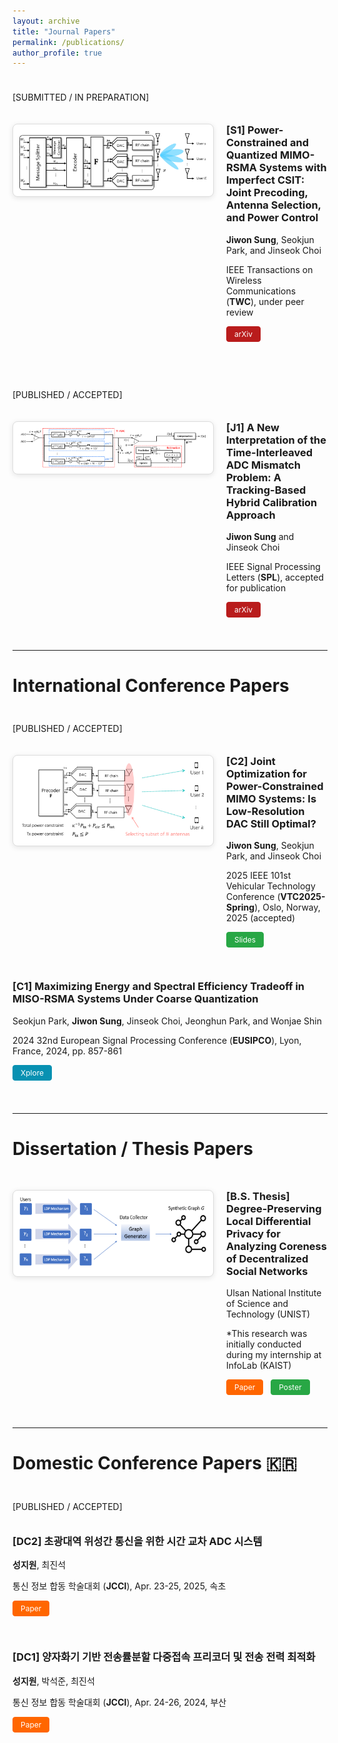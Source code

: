 ```yaml
---
layout: archive
title: "Journal Papers"
permalink: /publications/
author_profile: true
---
```



<!--
<div style="display: flex; align-items: flex-start; margin-bottom: 30px; border-bottom: 1px solid #eee; padding-bottom: 20px;">
  <img src="/images/paper-example.png" alt="Paper Example" style="width: 250px; height: auto; margin-right: 20px; flex-shrink: 0;">
  <div>
    <h3 style="margin-top: 0;">Paper Title Number 5, with math E=mc²</h3>
    <p><em>Your Name</em>, You</p>
    <p>GitHub Journal of Bugs, 2024</p>
    <p>This paper is about a famous math equation, E=mc²</p>
    <p>
      <a href="https://arxiv.org/abs/2024.xxxxx" class="btn btn--primary btn--small">arXiv</a>
      <a href="http://academicpages.github.io/files/paper3.pdf" class="btn btn--primary btn--small">Xplore</a>
      <a href="/files/paper5-slides.pdf" class="btn btn--primary btn--small">Slides</a>
    </p>
  </div>
</div>
-->


<div style="height: 10px;"></div>

\[SUBMITTED / IN PREPARATION\]

<div style="height: 20px;"></div>



<div style="display: flex; align-items: flex-start; margin-bottom: 30px;">
  <img src="/images/J2_system_model.png" class="boxed-image" style="width: 300px; height: auto; margin-right: 20px; flex-shrink: 0;">
  <div>
    <h3 style="margin-top: 0;"> [S1] Power-Constrained and Quantized MIMO-RSMA Systems with Imperfect CSIT: Joint Precoding, Antenna Selection, and Power Control </h3>
    <p> <strong>Jiwon Sung</strong>, Seokjun Park, and Jinseok Choi </p>
    <p> IEEE Transactions on Wireless Communications (<strong>TWC</strong>), under peer review </p>
    <p>
      <a href="https://arxiv.org/abs/2508.05080" class="btn btn--arxiv btn--small">arXiv</a>
      <!-- <a href="https://ieeexplore.ieee.org/abstract/document/10714955" class="btn btn--primary btn--small">Xplore</a> -->
    </p>
  </div>
</div>



<div style="height: 10px;"></div>

\[PUBLISHED / ACCEPTED\]

<div style="height: 20px;"></div>



<div style="display: flex; align-items: flex-start; margin-bottom: 30px;">
  <img src="/images/J1_system_model.png" class="boxed-image" style="width: 300px; height: auto; margin-right: 20px; flex-shrink: 0;">
  <div>
    <h3 style="margin-top: 0;"> [J1] A New Interpretation of the Time-Interleaved ADC Mismatch Problem: A Tracking-Based Hybrid Calibration Approach </h3>
    <p> <strong>Jiwon Sung</strong> and Jinseok Choi </p>
    <p> IEEE Signal Processing Letters (<strong>SPL</strong>), accepted for publication </p>
    <p>
      <a href="https://arxiv.org/abs/2503.10022" class="btn btn--arxiv btn--small">arXiv</a>
      <!-- <a href="https://ieeexplore.ieee.org/abstract/document/10714955" class="btn btn--xplore btn--small">Xplore</a> -->
    </p>
  </div>
</div>



---

International Conference Papers
======

<div style="height: 10px;"></div>

\[PUBLISHED / ACCEPTED\]

<div style="height: 20px;"></div>



<div style="display: flex; align-items: flex-start; margin-bottom: 30px;">
  <img src="/images/C2_system_model.png" class="boxed-image" style="width: 300px; height: auto; margin-right: 20px; flex-shrink: 0;">
  <div>
    <h3 style="margin-top: 0;"> [C2] Joint Optimization for Power-Constrained MIMO Systems: Is Low-Resolution DAC Still Optimal? </h3>
    <p> <strong>Jiwon Sung</strong>, Seokjun Park, and Jinseok Choi </p>
    <p> 2025 IEEE 101st Vehicular Technology Conference (<strong>VTC2025-Spring</strong>), Oslo, Norway, 2025 (accepted) </p>
    <p>
      <!-- <a href="https://ieeexplore.ieee.org/abstract/document/10714955" class="btn btn--xplore btn--small">Xplore</a> -->
      <a href="/files/VTC2025_JiwonSung_vf.pptx" class="btn btn--slides btn--small">Slides</a>
    </p>
  </div>
</div>


<div style="display: flex; align-items: flex-start; margin-bottom: 30px;">
  <div>
    <h3 style="margin-top: 0;"> [C1] Maximizing Energy and Spectral Efficiency Tradeoff in MISO-RSMA Systems Under Coarse Quantization </h3>
    <p> Seokjun Park, <strong>Jiwon Sung</strong>, Jinseok Choi, Jeonghun Park, and Wonjae Shin </p>
    <p> 2024 32nd European Signal Processing Conference (<strong>EUSIPCO</strong>), Lyon, France, 2024, pp. 857-861 </p>
    <p>
      <a href="https://ieeexplore.ieee.org/abstract/document/10714955" class="btn btn--xplore btn--small">Xplore</a>
    </p>
  </div>
</div>



---

Dissertation / Thesis Papers
======

<div style="height: 30px;"></div>

<div style="display: flex; align-items: flex-start; margin-bottom: 30px;">
    <img src="/images/UNIST_system_model.png" class="boxed-image" style="width: 300px; height: auto; margin-right: 20px; flex-shrink: 0;">
  <div>
    <h3 style="margin-top: 0;"> [B.S. Thesis] Degree-Preserving Local Differential Privacy for Analyzing Coreness of Decentralized Social Networks </h3>
    <p> Ulsan National Institute of Science and Technology (UNIST) </p>
    <p> *This research was initially conducted during my internship at InfoLab (KAIST) </p>
    <p>
      <a href="/files/UNIST_thesis.pdf" class="btn btn--pdf btn--small">Paper</a>
      <a href="/files/UNIST_thesis_poster.pdf" class="btn btn--slides btn--small">Poster</a>
    </p>
  </div>
</div>





---

Domestic Conference Papers 🇰🇷
======

<div style="height: 10px;"></div>

\[PUBLISHED / ACCEPTED\]

<div style="height: 20px;"></div>



<div style="display: flex; align-items: flex-start; margin-bottom: 30px;">
  <div>
    <h3 style="margin-top: 0;"> [DC2] 초광대역 위성간 통신을 위한 시간 교차 ADC 시스템 </h3>
    <p> <strong>성지원</strong>, 최진석 </p>
    <p> 통신 정보 합동 학술대회 (<strong>JCCI</strong>), Apr. 23-25, 2025, 속초 </p>
    <p>
      <a href="/files/JCCI_2025_JiwonSung.pdf" class="btn btn--pdf btn--small">Paper</a>
    </p>
  </div>
</div>

<div style="display: flex; align-items: flex-start; margin-bottom: 30px;">
  <div>
    <h3 style="margin-top: 0;"> [DC1] 양자화기 기반 전송률분할 다중접속 프리코더 및 전송 전력 최적화 </h3>
    <p> <strong>성지원</strong>, 박석준, 최진석 </p>
    <p> 통신 정보 합동 학술대회 (<strong>JCCI</strong>), Apr. 24-26, 2024, 부산 </p>
    <p>
      <a href="/files/JCCI_2024_JiwonSung.pdf" class="btn btn--pdf btn--small">Paper</a>
    </p>
  </div>
</div>







<style>
.btn--small {
  font-size: 0.75rem;
  padding: 0.25rem 0.75rem;
  margin-right: 0.5rem;
  margin-bottom: 0.5rem;
  text-decoration: none;
  border-radius: 4px;
  display: inline-block;
}

/* arXiv button */
.btn--arxiv {
  background-color: #b91c1c;  /* arXiv red from screenshot */
  color: white;
  border: 1px solid #b91c1c;
}

.btn--arxiv:hover {
  background-color: #991b1b;  /* Darker red (hover) */
  border-color: #991b1b;
  color: white;
  text-decoration: none;
}

/* IEEE Xplore button */
.btn--xplore {
  background-color: #0891b2;  /* Top color (lighter teal) */
  color: white;
  border: 1px solid #0891b2;
}

.btn--xplore:hover {
  background-color: #164e63;  /* Bottom color (darker teal/navy) */
  border-color: #164e63;
  color: white;
  text-decoration: none;
}

/* PDF button (orange) */
.btn--pdf {
  background-color: #ff6600;
  color: white;
  border: 1px solid #ff6600;
}

.btn--pdf:hover {
  background-color: #e55100;
  border-color: #e55100;
  color: white;
  text-decoration: none;
}

/* Slides button (green) */
.btn--slides {
  background-color: #28a745;
  color: white;
  border: 1px solid #28a745;
}

.btn--slides:hover {
  background-color: #218838;
  border-color: #1e7e34;
  color: white;
  text-decoration: none;
}

/* Code button (dark gray) */
.btn--code {
  background-color: #333;
  color: white;
  border: 1px solid #333;
}

.btn--code:hover {
  background-color: #24292e;
  border-color: #24292e;
  color: white;
  text-decoration: none;
}

/* YouTube button */
.btn--youtube {
  background-color: #FF0000;
  color: white;
  border: 1px solid #FF0000;
}

.btn--youtube:hover {
  background-color: #CC0000;  /* Darker red (hover) */
  border-color: #CC0000;
  color: white;
  text-decoration: none;
}
  
.boxed-image {
  border: 1px solid #ddd;
  border-radius: 8px;
  padding: 10px;
  background-color: white;
  box-shadow: 0 2px 8px rgba(0,0,0,0.1);
}

/* Responsive design */
@media (max-width: 768px) {
  div[style*="display: flex"] {
    flex-direction: column !important;
  }
  
  img[style*="width: 200px"] {
    width: 100% !important;
    max-width: 300px !important;
    margin-right: 0 !important;
    margin-bottom: 15px !important;
  }
}
</style>
